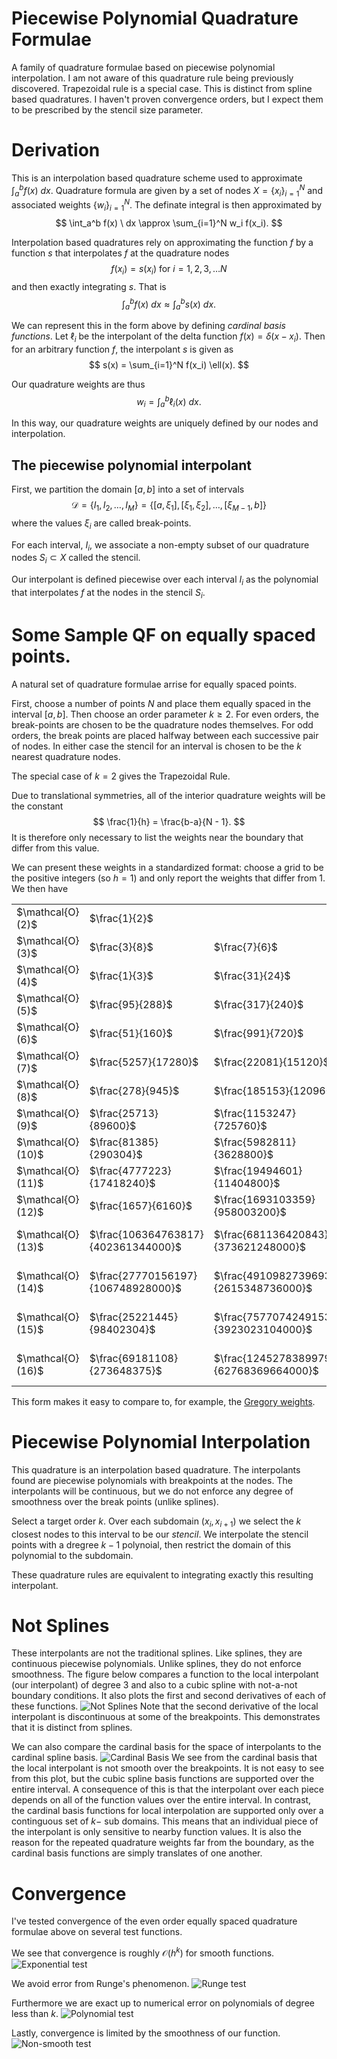 # Piecewise Polynomial Quadrature Formulae
A family of quadrature formulae based on piecewise polynomial interpolation.
I am not aware of this quadrature rule being previously discovered.
Trapezoidal rule is a special case.
This is distinct from spline based quadratures.
I haven't proven convergence orders, but I expect them to be prescribed by the stencil size parameter.

# Derivation
This is an interpolation based quadrature scheme used to approximate $\int_a^b f(x) \ dx$.
Quadrature formula are given by a set of nodes $X = \{x_i\}_{i=1}^{N}$ and associated weights $\{w_i\}_{i=1}^N$.
The definate integral is then approximated by 
$$
	\int_a^b f(x) \ dx \approx \sum_{i=1}^N w_i f(x_i).
$$

Interpolation based quadratures rely on approximating the function $f$ by a function $s$
that interpolates $f$ at the quadrature nodes
$$
	f(x_i) = s(x_i) \text{ for } i=1, 2, 3, \dots N
$$
and then exactly integrating $s$. That is
$$
	\int_a^b f(x) \ dx \approx \int_a^b s(x) \ dx.
$$

We can represent this in the form above by defining *cardinal basis functions*. 
Let $\ell_i$ be the interpolant of the delta function $f(x) = \delta(x - x_i)$.
Then for an arbitrary function $f$, the interpolant $s$ is given as
$$
	s(x) = \sum_{i=1}^N f(x_i) \ell(x).
$$

Our quadrature weights are thus
$$
	w_i = \int_{a}^{b} \ell_i(x) \ dx.
$$

In this way, our quadrature weights are uniquely defined by our nodes and interpolation.

## The piecewise polynomial interpolant
First, we partition the domain $[a, b]$ into a set of intervals
$$
	\mathcal{D} = \{I_1, I_2, \dots, I_M\} = \{[a, \xi_1], [\xi_1, \xi_2], \dots, [\xi_{M-1}, b]\} 
$$
where the values $\xi_i$ are called break-points.

For each interval, $I_i$, we associate a non-empty subset of our quadrature nodes $S_i \subset X$
called the stencil. 

Our interpolant is defined piecewise over each interval $I_i$ as the polynomial that interpolates $f$
at the nodes in the stencil $S_i$. 


# Some Sample QF on equally spaced points.
A natural set of quadrature formulae arrise for equally spaced points.

First, choose a number of points $N$ and place them equally spaced in the interval $[a, b]$.
Then choose an order parameter $k \ge 2$. For even orders, the break-points are chosen to
be the quadrature nodes themselves.
For odd orders, the break points are placed halfway between each successive pair of nodes.
In either case the stencil for an interval is chosen to be the $k$ nearest quadrature nodes.

The special case of $k=2$ gives the Trapezoidal Rule.

Due to translational symmetries, all of the interior quadrature weights will be the constant
$$
	\frac{1}{h} = \frac{b-a}{N - 1}.
$$
It is therefore only necessary to list the weights near the boundary that differ from this value.

We can present these weights in a standardized format: choose a grid to be the positive integers
(so $h=1$) and only report the weights that differ from 1. We then have
<table>
	<tr>
		<td>$\mathcal{O}(2)$</td>
		<td>$\frac{1}{2}$</td>
	</tr>
	<tr>
		<td>$\mathcal{O}(3)$</td>
		<td>$\frac{3}{8}$</td>
		<td>$\frac{7}{6}$</td>
		<td>$\frac{23}{24}$</td>
	</tr>
	<tr>
		<td>$\mathcal{O}(4)$</td>
		<td>$\frac{1}{3}$</td>
		<td>$\frac{31}{24}$</td>
		<td>$\frac{5}{6}$</td>
		<td>$\frac{25}{24}$</td>
	</tr>
	<tr>
		<td>$\mathcal{O}(5)$</td>
		<td>$\frac{95}{288}$</td>
		<td>$\frac{317}{240}$</td>
		<td>$\frac{23}{30}$</td>
		<td>$\frac{793}{720}$</td>
		<td>$\frac{157}{160}$</td>
	</tr>
	<tr>
		<td>$\mathcal{O}(6)$</td>
		<td>$\frac{51}{160}$</td>
		<td>$\frac{991}{720}$</td>
		<td>$\frac{59}{90}$</td>
		<td>$\frac{97}{80}$</td>
		<td>$\frac{1333}{1440}$</td>
		<td>$\frac{91}{90}$</td>
	</tr>
	<tr>
		<td>$\mathcal{O}(7)$</td>
		<td>$\frac{5257}{17280}$</td>
		<td>$\frac{22081}{15120}$</td>
		<td>$\frac{54851}{120960}$</td>
		<td>$\frac{103}{70}$</td>
		<td>$\frac{89437}{120960}$</td>
		<td>$\frac{16367}{15120}$</td>
		<td>$\frac{23917}{24192}$</td>
	</tr>
	<tr>
		<td>$\mathcal{O}(8)$</td>
		<td>$\frac{278}{945}$</td>
		<td>$\frac{185153}{120960}$</td>
		<td>$\frac{3667}{15120}$</td>
		<td>$\frac{8167}{4480}$</td>
		<td>$\frac{733}{1890}$</td>
		<td>$\frac{156451}{120960}$</td>
		<td>$\frac{2777}{3024}$</td>
		<td>$\frac{905}{896}$</td>
	</tr>
	<tr>
		<td>$\mathcal{O}(9)$</td>
		<td>$\frac{25713}{89600}$</td>
		<td>$\frac{1153247}{725760}$</td>
		<td>$\frac{130583}{3628800}$</td>
		<td>$\frac{903527}{403200}$</td>
		<td>$- \frac{797}{5670}$</td>
		<td>$\frac{6244961}{3628800}$</td>
		<td>$\frac{56621}{80640}$</td>
		<td>$\frac{3891877}{3628800}$</td>
		<td>$\frac{1028617}{1036800}$</td>
	</tr>
	<tr>
		<td>$\mathcal{O}(10)$</td>
		<td>$\frac{81385}{290304}$</td>
		<td>$\frac{5982811}{3628800}$</td>
		<td>$- \frac{105103}{518400}$</td>
		<td>$\frac{3384373}{1209600}$</td>
		<td>$- \frac{27673}{28350}$</td>
		<td>$\frac{371081}{145152}$</td>
		<td>$\frac{175523}{1209600}$</td>
		<td>$\frac{4758181}{3628800}$</td>
		<td>$\frac{6767167}{7257600}$</td>
		<td>$\frac{14269}{14175}$</td>
	</tr>
	<tr>
		<td>$\mathcal{O}(11)$</td>
		<td>$\frac{4777223}{17418240}$</td>
		<td>$\frac{19494601}{11404800}$</td>
		<td>$- \frac{21664009}{45619200}$</td>
		<td>$\frac{20082647}{5702400}$</td>
		<td>$- \frac{357595981}{159667200}$</td>
		<td>$\frac{101509}{24948}$</td>
		<td>$- \frac{177536819}{159667200}$</td>
		<td>$\frac{80938271}{39916800}$</td>
		<td>$\frac{212182463}{319334400}$</td>
		<td>$\frac{255314179}{239500800}$</td>
		<td>$\frac{783809}{788480}$</td>
	</tr>
	<tr>
		<td>$\mathcal{O}(12)$</td>
		<td>$\frac{1657}{6160}$</td>
		<td>$\frac{1693103359}{958003200}$</td>
		<td>$- \frac{183182141}{239500800}$</td>
		<td>$\frac{155823623}{35481600}$</td>
		<td>$- \frac{52948363}{13305600}$</td>
		<td>$\frac{41542229}{6386688}$</td>
		<td>$- \frac{54633}{15400}$</td>
		<td>$\frac{601537459}{159667200}$</td>
		<td>$- \frac{2733413}{13305600}$</td>
		<td>$\frac{48112633}{35481600}$</td>
		<td>$\frac{44838553}{47900160}$</td>
		<td>$\frac{38522153}{38320128}$</td>
	</tr>
	<tr>
		<td>$\mathcal{O}(13)$</td>
		<td>$\frac{106364763817}{402361344000}$</td>
		<td>$\frac{681136420843}{373621248000}$</td>
		<td>$- \frac{1401331298077}{1307674368000}$</td>
		<td>$\frac{2832366494131}{523069747200}$</td>
		<td>$- \frac{438200202533}{69742632960}$</td>
		<td>$\frac{4442934458299}{435891456000}$</td>
		<td>$- \frac{1965283}{250250}$</td>
		<td>$\frac{3251907989573}{435891456000}$</td>
		<td>$- \frac{125285857217}{49816166400}$</td>
		<td>$\frac{249304895401}{104613949440}$</td>
		<td>$\frac{820902291229}{1307674368000}$</td>
		<td>$\frac{2775843989651}{2615348736000}$</td>
		<td>$\frac{473293717537}{475517952000}$</td>
	</tr>
	<tr>
		<td>$\mathcal{O}(14)$</td>
		<td>$\frac{27770156197}{106748928000}$</td>
		<td>$\frac{4910982739693}{2615348736000}$</td>
		<td>$- \frac{1830414679453}{1307674368000}$</td>
		<td>$\frac{17308443934079}{2615348736000}$</td>
		<td>$- \frac{3239871500473}{348713164800}$</td>
		<td>$\frac{6802893055867}{435891456000}$</td>
		<td>$- \frac{105610027}{7007000}$</td>
		<td>$\frac{130582029653}{8895744000}$</td>
		<td>$- \frac{13824839392867}{1743565824000}$</td>
		<td>$\frac{2819830208717}{523069747200}$</td>
		<td>$- \frac{752403440483}{1307674368000}$</td>
		<td>$\frac{3634010752403}{2615348736000}$</td>
		<td>$\frac{4920175305323}{5230697472000}$</td>
		<td>$\frac{28145907}{28028000}$</td>
	</tr>
	<tr>
		<td>$\mathcal{O}(15)$</td>
		<td>$\frac{25221445}{98402304}$</td>
		<td>$\frac{7577074249153}{3923023104000}$</td>
		<td>$- \frac{109758975737401}{62768369664000}$</td>
		<td>$\frac{2619716486083}{326918592000}$</td>
		<td>$- \frac{823993097730133}{62768369664000}$</td>
		<td>$\frac{3652938751549}{156920924160}$</td>
		<td>$- \frac{185364174597109}{6974263296000}$</td>
		<td>$\frac{362611972}{13030875}$</td>
		<td>$- \frac{406567190928929}{20922789888000}$</td>
		<td>$\frac{5691974352499}{435891456000}$</td>
		<td>$- \frac{11068437145699}{2510734786560}$</td>
		<td>$\frac{2729565317047}{980755776000}$</td>
		<td>$\frac{12392155500563}{20922789888000}$</td>
		<td>$\frac{4149740674111}{3923023104000}$</td>
		<td>$\frac{687122652947}{689762304000}$</td>
	</tr>
	<tr>
		<td>$\mathcal{O}(16)$</td>
		<td>$\frac{69181108}{273648375}$</td>
		<td>$\frac{124527838997953}{62768369664000}$</td>
		<td>$- \frac{8301345801121}{3923023104000}$</td>
		<td>$\frac{602923312676921}{62768369664000}$</td>
		<td>$- \frac{1596315823547}{89159616000}$</td>
		<td>$\frac{2120764633122901}{62768369664000}$</td>
		<td>$- \frac{172974549513301}{3923023104000}$</td>
		<td>$\frac{21497071030031}{426995712000}$</td>
		<td>$- \frac{53570696141}{1277025750}$</td>
		<td>$\frac{1918959527598691}{62768369664000}$</td>
		<td>$- \frac{58518753821611}{3923023104000}$</td>
		<td>$\frac{474505422337963}{62768369664000}$</td>
		<td>$- \frac{980645013239}{980755776000}$</td>
		<td>$\frac{8132582533301}{5706215424000}$</td>
		<td>$\frac{528870628631}{560431872000}$</td>
		<td>$\frac{1285469654383}{1280987136000}$</td>
	</tr>
</table>

This form makes it easy to compare to, for example, the [Gregory weights](https://www.colorado.edu/amath/sites/default/files/attached-files/gregory.pdf).

# Piecewise Polynomial Interpolation
This quadrature is an interpolation based quadrature.
The interpolants found are piecewise polynomials with breakpoints at the nodes.
The interpolants will be continuous, but we do not enforce any degree of smoothness over the break points (unlike splines).

Select a target order $k$.
Over each subdomain $(x_{i}, x_{i+1})$ we select the $k$ closest nodes to this interval to be our *stencil*.
We interpolate the stencil points with a dregree $k-1$ polynoial, then restrict the domain of this polynomial to the subdomain.

These quadrature rules are equivalent to integrating exactly this resulting interpolant.

# Not Splines
These interpolants are not the traditional splines.
Like splines, they are continuous piecewise polynomials.
Unlike splines, they do not enforce smoothness.
The figure below compares a function to the local interpolant (our interpolant) of degree 3 and also to a cubic spline with not-a-not boundary conditions.
It also plots the first and second derivatives of each of these functions.
![Not Splines](./images/not_spline.png)
Note that the second derivative of the local interpolant is discontinuous at some of the breakpoints.
This demonstrates that it is distinct from splines.

We can also compare the cardinal basis for the space of interpolants to the cardinal spline basis.
![Cardinal Basis](./images/cardinal_basis.png)
We see from the cardinal basis that the local interpolant is not smooth over the breakpoints.
It is not easy to see from this plot, but the cubic spline basis functions are supported over the entire interval.
A consequence of this is that the interpolant over each piece depends on all of the function values over the entire interval.
In contrast, the cardinal basis functions for local interpolation are supported only over a continguous set of $k-$ sub domains.
This means that an individual piece of the interpolant is only sensitive to nearby function values.
It is also the reason for the repeated quadrature weights far from the boundary, as the cardinal basis functions are simply translates of one another.

# Convergence
I've tested convergence of the even order equally spaced quadrature formulae above on several test functions. 

We see that convergence is roughly $\mathcal{O}(h^k)$ for smooth functions.
![Exponential test](./images/convergence_exp.png)

We avoid error from Runge's phenomenon.
![Runge test](./images/convergence_runge.png)

Furthermore we are exact up to numerical error on polynomials of degree less than $k$.
![Polynomial test](./images/convergence_poly.png)

Lastly, convergence is limited by the smoothness of our function.
![Non-smooth test](./images/convergence_kink.png)
